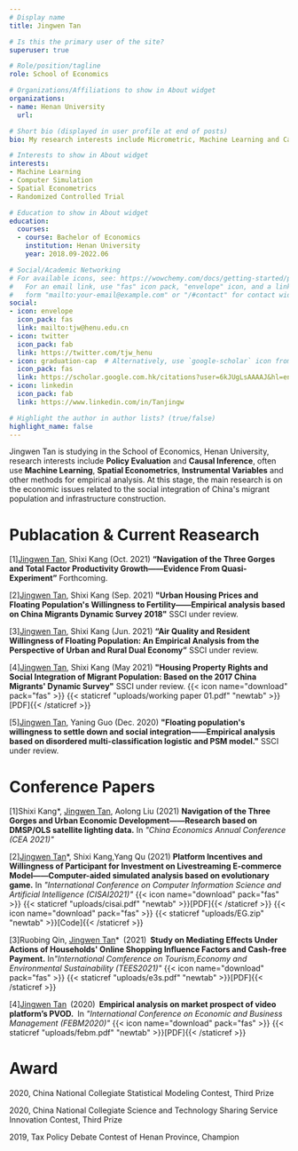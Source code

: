 ```yaml
---
# Display name
title: Jingwen Tan

# Is this the primary user of the site?
superuser: true

# Role/position/tagline
role: School of Economics

# Organizations/Affiliations to show in About widget
organizations:
- name: Henan University
  url: 

# Short bio (displayed in user profile at end of posts)
bio: My research interests include Micrometric, Machine Learning and Causal Inference

# Interests to show in About widget
interests:
- Machine Learning
- Computer Simulation
- Spatial Econometrics
- Randomized Controlled Trial

# Education to show in About widget
education:
  courses:
  - course: Bachelor of Economics
    institution: Henan University
    year: 2018.09-2022.06

# Social/Academic Networking
# For available icons, see: https://wowchemy.com/docs/getting-started/page-builder/#icons
#   For an email link, use "fas" icon pack, "envelope" icon, and a link in the
#   form "mailto:your-email@example.com" or "/#contact" for contact widget.
social:
- icon: envelope
  icon_pack: fas
  link: mailto:tjw@henu.edu.cn
- icon: twitter
  icon_pack: fab
  link: https://twitter.com/tjw_henu
- icon: graduation-cap  # Alternatively, use `google-scholar` icon from `ai` icon pack
  icon_pack: fas
  link: https://scholar.google.com.hk/citations?user=6kJUgLsAAAAJ&hl=en
- icon: linkedin
  icon_pack: fab
  link: https://www.linkedin.com/in/Tanjingw

# Highlight the author in author lists? (true/false)
highlight_name: false
---
```


Jingwen Tan is studying in the School of Economics, Henan University, research interests include <b>Policy Evaluation</b> and <b>Causal Inference</b>, often use <b>Machine Learning</b>, <b>Spatial Econometrics</b>, <b>Instrumental Variables</b> and other methods for empirical analysis. At this stage, the main research is on the economic issues related to the social integration of China's migrant population and infrastructure construction.



<h1>Publacation & Current Reasearch</h1>

[1]<u>Jingwen Tan</u>, Shixi Kang (Oct. 2021) <b>“Navigation of the Three Gorges and Total Factor Productivity Growth——Evidence From Quasi-Experiment”</b> Forthcoming.

[2]<u>Jingwen Tan</u>, Shixi Kang (Sep. 2021) <b>"Urban Housing Prices and Floating Population's Willingness to Fertility——Empirical analysis based on China Migrants Dynamic Survey 2018"</b> SSCI under review.

[3]<u>Jingwen Tan</u>, Shixi Kang (Jun. 2021) <b>“Air Quality and Resident Willingness of Floating Population: An Empirical Analysis from the Perspective of Urban and Rural Dual Economy”</b> SSCI under review.

[4]<u>Jingwen Tan</u>, Shixi Kang (May 2021) <b>"Housing Property Rights and Social Integration of Migrant Population: Based on the 2017 China Migrants' Dynamic Survey"</b> SSCI under review.
{{< icon name="download" pack="fas" >}} {{< staticref "uploads/working paper 01.pdf" "newtab" >}}[PDF]{{< /staticref >}}

[5]<u>Jingwen Tan</u>, Yaning Guo (Dec. 2020) <b>"Floating population's willingness to settle down and social integration——Empirical analysis based on disordered multi-classification logistic and PSM model."</b> SSCI under review.


<h1>Conference Papers</h1>

[1]Shixi Kang*, <u>Jingwen Tan</u>, Aolong Liu (2021) <b>Navigation of the Three Gorges and Urban Economic Development——Research based on DMSP/OLS satellite lighting data.</b> In <i>"China Economics Annual Conference (CEA 2021)"</i>

[2]<u>Jingwen Tan</u>*, Shixi Kang,Yang Qu (2021) <b>Platform Incentives and Willingness of Participant for Investment on Livestreaming E-commerce Model——Computer-aided simulated analysis based on evolutionary game.</b> In <i>"International Conference on Computer Information Science and Artificial Intelligence (CISAI2021)"</i>
{{< icon name="download" pack="fas" >}} {{< staticref "uploads/cisai.pdf" "newtab" >}}[PDF]{{< /staticref >}}
{{< icon name="download" pack="fas" >}} {{< staticref "uploads/EG.zip" "newtab" >}}[Code]{{< /staticref >}}

[3]Ruobing Qin, <u>Jingwen Tan</u>* (2021) <b>Study on Mediating Effects Under Actions of Households' Online Shopping Influence Factors and Cash-free Payment.</b> In<i>"International Comference on Tourism,Economy and Environmental Sustainability (TEES2021)"</i>
{{< icon name="download" pack="fas" >}} {{< staticref "uploads/e3s.pdf" "newtab" >}}[PDF]{{< /staticref >}}

[4]<u>Jingwen Tan</u> (2020) <b>Empirical analysis on market prospect of video platform’s PVOD.</b> In <i>"International Conference on Economic and Business Management (FEBM2020)"</i>
{{< icon name="download" pack="fas" >}} {{< staticref "uploads/febm.pdf" "newtab" >}}[PDF]{{< /staticref >}}




<h1>Award</h1>

2020, China National Collegiate Statistical Modeling Contest, Third Prize

2020, China National Collegiate Science and Technology Sharing Service Innovation Contest, Third Prize

2019, Tax Policy Debate Contest of Henan Province, Champion

